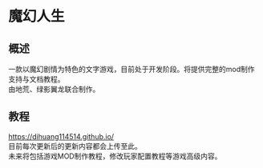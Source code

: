# 魔幻人生
## 概述
一款以魔幻剧情为特色的文字游戏，目前处于开发阶段。将提供完整的mod制作支持与文档教程。  
由地荒、绿影翼龙联合制作。
## 教程
https://dihuang114514.github.io/  
目前每次更新后的更新内容都会上传至此。  
未来将包括游戏MOD制作教程，修改玩家配置教程等游戏高级内容。
